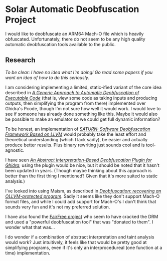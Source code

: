 # Solar Automatic Deobfuscation Project

I would like to deobfuscate an ARM64 Mach-O file which is heavily obfuscated. Unfortunately, there do not seem to be any high quality automatic deobfuscation tools available to the public.

## Research

*To be clear: I have no idea what I'm doing! Go read some papers if you want an idea of how to do this seriously.*

I am considering implementing a limited, static-ified variant of the core idea described in [*A Generic Approach to Automatic Deobfuscation of Executable Code*](https://www2.cs.arizona.edu/people/debray/Publications/generic-deobf.pdf) (that is, view some code as taking inputs and producing outputs, then simplifying the program from there) implemented over Ghidra's Pcode, though I'm not sure how well it would work. I would love to see if someone has already done something like this. Maybe it would also be possible to make an emulator so we could get full dynamic information?

To be honest, an implementation of [*SATURN: Software Deobfuscation Framework Based on LLVM*](https://arxiv.org/pdf/1909.01752) would probably take the least effort and theoretical understanding (which I lack sadly), be easier and actually produce better results. Plus binary rewriting just sounds cool and is tool-agnostic.

I have seen [*An Abstract Interpretation-Based Deobfuscation Plugin for Ghidra*](https://www.msreverseengineering.com/blog/2019/4/17/an-abstract-interpretation-based-deobfuscation-plugin-for-ghidra); using the plugin would be nice, but it should be noted that it hasn't been updated in years. (Though maybe thinking about this approach is better than the first thing I mentioned? Given that it's more suited to static analysis.)

I've looked into using Maism, as described in [*Deobfuscation: recovering an OLLVM-protected program*](https://blog.quarkslab.com/deobfuscation-recovering-an-ollvm-protected-program.html). Sadly it seems like they don't support Mach-O format files, and while I could add support for Mach-O's I don't think that sounds very fun and it's not my preferred solution.

I have also found the [FairFree project](https://github.com/roothide/FairFree) who seem to have cracked the DRM and used a "powerful deobfuscation tool" that was "donated to them". I wonder what that was...

I do wonder if a combination of abstract interpretation and taint analysis would work? Just intuitively, it feels like that would be pretty good at simplifying programs, even if it's only an interprocedureal (one function at a time) implementation.
